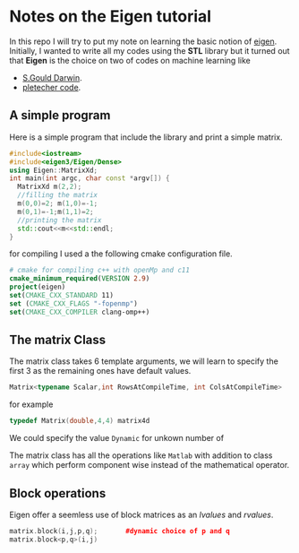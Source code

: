 # Notes on the Eigen tutorial

In this repo I will try to put my note on learning the basic notion of [eigen](http://eigen.tuxfamily.org/dox/GettingStarted.html). Initially, I wanted to write all my codes using the **STL** library but it turned out that **Eigen** is the choice  on two of  codes on machine learning like

* [S.Gould Darwin](http://drwn.anu.edu.au).
* [pletecher code](https://github.com/ppletscher/lpqp).

## A simple program

Here is a simple program that include the library and print a simple matrix.

```cpp
#include<iostream>
#include<eigen3/Eigen/Dense>
using Eigen::MatrixXd;
int main(int argc, char const *argv[]) {
  MatrixXd m(2,2);
  //filling the matrix
  m(0,0)=2; m(1,0)=-1;
  m(0,1)=-1;m(1,1)=2;
  //printing the matrix
  std::cout<<m<<std::endl;
}
```

for compiling I used a the following cmake configuration file.

```cmake
# cmake for compiling c++ with openMp and c11
cmake_minimum_required(VERSION 2.9)
project(eigen)
set(CMAKE_CXX_STANDARD 11)
set (CMAKE_CXX_FLAGS "-fopenmp")
set(CMAKE_CXX_COMPILER clang-omp++)
```
## The matrix Class

The matrix class takes 6 template arguments, we will learn to specify the first 3 as the remaining ones have default values.

```cpp
Matrix<typename Scalar,int RowsAtCompileTime, int ColsAtCompileTime>
```

for example
```cpp
typedef Matrix(double,4,4) matrix4d
```
We could specify the value `Dynamic` for unkown number of


The matrix class has all the operations like `Matlab` with addition to class `array` which perform component wise instead of the mathematical operator.

## Block operations

Eigen offer a seemless use of block matrices as an *lvalues* and *rvalues*.

```cpp
matrix.block(i,j,p,q);       #dynamic choice of p and q
matrix.block<p,q>(i,j)
```
